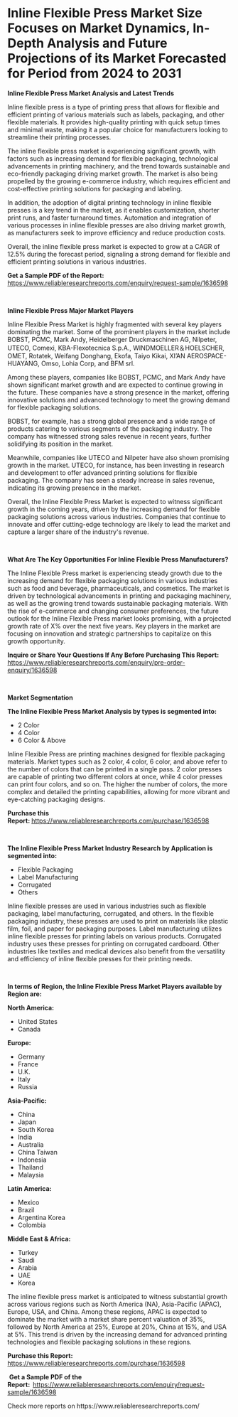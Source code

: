 <p><h1>Inline Flexible Press Market Size Focuses on Market Dynamics, In-Depth Analysis and Future Projections of its Market Forecasted for Period from 2024 to 2031</h1></p><p><strong>Inline Flexible Press Market Analysis and Latest Trends</strong></p>
<p><p>Inline flexible press is a type of printing press that allows for flexible and efficient printing of various materials such as labels, packaging, and other flexible materials. It provides high-quality printing with quick setup times and minimal waste, making it a popular choice for manufacturers looking to streamline their printing processes.</p><p>The inline flexible press market is experiencing significant growth, with factors such as increasing demand for flexible packaging, technological advancements in printing machinery, and the trend towards sustainable and eco-friendly packaging driving market growth. The market is also being propelled by the growing e-commerce industry, which requires efficient and cost-effective printing solutions for packaging and labeling.</p><p>In addition, the adoption of digital printing technology in inline flexible presses is a key trend in the market, as it enables customization, shorter print runs, and faster turnaround times. Automation and integration of various processes in inline flexible presses are also driving market growth, as manufacturers seek to improve efficiency and reduce production costs.</p><p>Overall, the inline flexible press market is expected to grow at a CAGR of 12.5% during the forecast period, signaling a strong demand for flexible and efficient printing solutions in various industries.</p></p>
<p><strong>Get a Sample PDF of the Report:&nbsp;</strong> <a href="https://www.reliableresearchreports.com/enquiry/request-sample/1636598">https://www.reliableresearchreports.com/enquiry/request-sample/1636598</a></p>
<p>&nbsp;</p>
<p><strong>Inline Flexible Press Major Market Players</strong></p>
<p><p>Inline Flexible Press Market is highly fragmented with several key players dominating the market. Some of the prominent players in the market include BOBST, PCMC, Mark Andy, Heidelberger Druckmaschinen AG, Nilpeter, UTECO, Comexi, KBA-Flexotecnica S.p.A., WINDMOELLER＆HOELSCHER, OMET, Rotatek, Weifang Donghang, Ekofa, Taiyo Kikai, XI’AN AEROSPACE-HUAYANG, Omso, Lohia Corp, and BFM srl.</p><p>Among these players, companies like BOBST, PCMC, and Mark Andy have shown significant market growth and are expected to continue growing in the future. These companies have a strong presence in the market, offering innovative solutions and advanced technology to meet the growing demand for flexible packaging solutions. </p><p>BOBST, for example, has a strong global presence and a wide range of products catering to various segments of the packaging industry. The company has witnessed strong sales revenue in recent years, further solidifying its position in the market.</p><p>Meanwhile, companies like UTECO and Nilpeter have also shown promising growth in the market. UTECO, for instance, has been investing in research and development to offer advanced printing solutions for flexible packaging. The company has seen a steady increase in sales revenue, indicating its growing presence in the market.</p><p>Overall, the Inline Flexible Press Market is expected to witness significant growth in the coming years, driven by the increasing demand for flexible packaging solutions across various industries. Companies that continue to innovate and offer cutting-edge technology are likely to lead the market and capture a larger share of the industry's revenue.</p></p>
<p>&nbsp;</p>
<p><strong>What Are The Key Opportunities For Inline Flexible Press Manufacturers?</strong></p>
<p><p>The Inline Flexible Press market is experiencing steady growth due to the increasing demand for flexible packaging solutions in various industries such as food and beverage, pharmaceuticals, and cosmetics. The market is driven by technological advancements in printing and packaging machinery, as well as the growing trend towards sustainable packaging materials. With the rise of e-commerce and changing consumer preferences, the future outlook for the Inline Flexible Press market looks promising, with a projected growth rate of X% over the next five years. Key players in the market are focusing on innovation and strategic partnerships to capitalize on this growth opportunity.</p></p>
<p><strong>Inquire or Share Your Questions If Any Before Purchasing This Report:</strong> <a href="https://www.reliableresearchreports.com/enquiry/pre-order-enquiry/1636598">https://www.reliableresearchreports.com/enquiry/pre-order-enquiry/1636598</a></p>
<p>&nbsp;</p>
<p><strong>Market Segmentation</strong></p>
<p><strong>The Inline Flexible Press Market Analysis by types is segmented into:</strong></p>
<p><ul><li>2 Color</li><li>4 Color</li><li>6 Color & Above</li></ul></p>
<p><p>Inline Flexible Press are printing machines designed for flexible packaging materials. Market types such as 2 color, 4 color, 6 color, and above refer to the number of colors that can be printed in a single pass. 2 color presses are capable of printing two different colors at once, while 4 color presses can print four colors, and so on. The higher the number of colors, the more complex and detailed the printing capabilities, allowing for more vibrant and eye-catching packaging designs.</p></p>
<p><strong>Purchase this Report:&nbsp;</strong><a href="https://www.reliableresearchreports.com/purchase/1636598">https://www.reliableresearchreports.com/purchase/1636598</a></p>
<p>&nbsp;</p>
<p><strong>The Inline Flexible Press Market Industry Research by Application is segmented into:</strong></p>
<p><ul><li>Flexible Packaging</li><li>Label Manufacturing</li><li>Corrugated</li><li>Others</li></ul></p>
<p><p>Inline flexible presses are used in various industries such as flexible packaging, label manufacturing, corrugated, and others. In the flexible packaging industry, these presses are used to print on materials like plastic film, foil, and paper for packaging purposes. Label manufacturing utilizes inline flexible presses for printing labels on various products. Corrugated industry uses these presses for printing on corrugated cardboard. Other industries like textiles and medical devices also benefit from the versatility and efficiency of inline flexible presses for their printing needs.</p></p>
<p>&nbsp;</p>
<p><strong>In terms of Region, the Inline Flexible Press Market Players available by Region are:</strong></p>
<p>
    <p> <strong> North America: </strong>
        <ul>
            <li>United States</li>
            <li>Canada</li>
        </ul>
        </p> 
    <p> <strong> Europe: </strong>
        <ul>
            <li>Germany</li>
            <li>France</li>
            <li>U.K.</li>
            <li>Italy</li>
            <li>Russia</li>
        </ul>
        </p> 
    <p> <strong> Asia-Pacific: </strong>
        <ul>
            <li>China</li>
            <li>Japan</li>
            <li>South Korea</li>
            <li>India</li>
            <li>Australia</li>
            <li>China Taiwan</li>
            <li>Indonesia</li>
            <li>Thailand</li>
            <li>Malaysia</li>
        </ul>
        </p> 
    <p> <strong> Latin America: </strong>
        <ul>
            <li>Mexico</li>
            <li>Brazil</li>
            <li>Argentina Korea</li>
            <li>Colombia</li>
        </ul>
        </p> 
    <p> <strong> Middle East & Africa: </strong>
        <ul>
            <li>Turkey</li>
            <li>Saudi</li>
            <li>Arabia</li>
            <li>UAE</li>
            <li>Korea</li>
        </ul>
    </p>
    </p>
<p><p>The inline flexible press market is anticipated to witness substantial growth across various regions such as North America (NA), Asia-Pacific (APAC), Europe, USA, and China. Among these regions, APAC is expected to dominate the market with a market share percent valuation of 35%, followed by North America at 25%, Europe at 20%, China at 15%, and USA at 5%. This trend is driven by the increasing demand for advanced printing technologies and flexible packaging solutions in these regions.</p></p>
<p><strong>Purchase this Report: </strong><a href="https://www.reliableresearchreports.com/purchase/1636598">https://www.reliableresearchreports.com/purchase/1636598</a></p>
<p>&nbsp;<strong>Get a Sample PDF of the Report:&nbsp;&nbsp;</strong><a href="https://www.reliableresearchreports.com/enquiry/request-sample/1636598">https://www.reliableresearchreports.com/enquiry/request-sample/1636598</a></p>
<p><strong></strong></p>
<p>Check more reports on https://www.reliableresearchreports.com/</p>